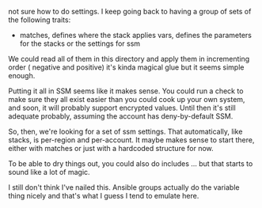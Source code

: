 not sure how to do settings.  I keep going back to having a group of sets of the following traits:
- matches, defines where the stack applies
  vars, defines the parameters for the stacks or the settings for ssm

We could read all of them in this directory and apply them in incrementing order ( negative and positive)
it's kinda magical glue but it seems simple enough.

Putting it all in SSM seems like it makes sense.  You could run a check to make sure they all exist easier than 
you could cook up your own system, and soon, it will probably support encrypted values.  Until then it's still 
adequate probably, assuming the account has deny-by-default SSM. 

So, then, we're looking for a set of ssm settings.  That automatically, like stacks, is per-region and per-account.  It maybe 
makes sense to start there, either with matches or just with a hardcoded structure for now.  

To be able to dry things out, you could also do includes ... but that starts to sound like a lot of magic.  

I still don't think I've nailed this.  Ansible groups actually do the variable thing nicely and that's what I guess I 
tend to emulate here.


